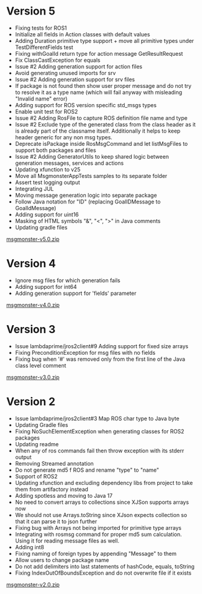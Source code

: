 # Version 5

- Fixing tests for ROS1
- Initialize all fields in Action classes with default values
- Adding Duration primitive type support + move all primitive types under TestDifferentFields test
- Fixing withGoalId return type for action message GetResultRequest
- Fix ClassCastException for equals
- Issue #2 Adding generation support for action files
- Avoid generating unused imports for srv
- Issue #2 Adding generation support for srv files
- If package is not found then show user proper message and do not try to resolve it as a type name (which will fail anyway with misleading "Invalid name" error)
- Adding support for ROS version specific std_msgs types
- Enable unit test for ROS2
- Issue #2 Adding RosFile to capture ROS definition file name and type
- Issue #2 Exclude type of the generated class from the class header as it is already part of the classname itself. Additionally it helps to keep header generic for any non msg types.
- Deprecate isPackage inside RosMsgCommand and let listMsgFiles to support both packages and files
- Issue #2 Adding GeneratorUtils to keep shared logic between generation messages, services and actions
- Updating xfunction to v25
- Move all MsgmonsterAppTests samples to its separate folder
- Assert test logging output
- Integrating JUL
- Moving message generation logic into separate package
- Follow Java notation for "ID" (replacing GoalIDMessage to GoalIdMessage)
- Adding support for uint16
- Masking of HTML symbols "&", "<", ">" in Java comments
- Updating gradle files

[msgmonster-v5.0.zip](https://github.com/pinorobotics/msgmonster/raw/main/msgmonster/release/msgmonster-v5.0.zip)

# Version 4

- Ignore msg files for which generation fails
- Adding support for int64
- Adding generation support for 'fields' parameter

[msgmonster-v4.0.zip](https://github.com/pinorobotics/msgmonster/raw/main/msgmonster/release/msgmonster-v4.0.zip)

# Version 3

- Issue lambdaprime/jros2client#9 Adding support for fixed size arrays
- Fixing PreconditionException for msg files with no fields
- Fixing bug when '#' was removed only from the first line of the Java class level comment

[msgmonster-v3.0.zip](https://github.com/pinorobotics/msgmonster/raw/main/msgmonster/release/msgmonster-v3.0.zip)

# Version 2

- Issue lambdaprime/jros2client#3 Map ROS char type to Java byte
- Updating Gradle files
- Fixing NoSuchElementException when generating classes for ROS2 packages
- Updating readme
- When any of ros commands fail then throw exception with its stderr output
- Removing Streamed annotation
- Do not generate md5 f ROS and rename "type" to "name"
- Support of ROS2
- Updating xfunction and excluding dependency libs from project to take them from artifactory instead
- Adding spotless and moving to Java 17
- No need to convert arrays to collections since XJSon supports arrays now
- We should not use Arrays.toString since XJson expects collection so that it can parse it to json further
- Fixing bug with Arrays not being imported for primitive type arrays
- Integrating with rosmsg command for proper md5 sum calculation. Using it for reading message files as well.
- Adding int8
- Fixing naming of foreign types by appending "Message" to them
- Allow users to change package name
- Do not add delimiters into last statements of hashCode, equals, toString
- Fixing IndexOutOfBoundsException and do not overwrite file if it exists

[msgmonster-v2.0.zip](https://github.com/pinorobotics/msgmonster/raw/main/msgmonster/release/msgmonster-v2.0.zip)
